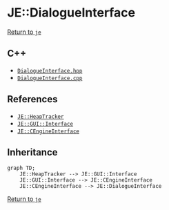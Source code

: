 # JE::DialogueInterface

[Return to `je`](/docs/je.md)

## C++

- [`DialogueInterface.hpp`](/src/je/DialogueInterface.hpp)
- [`DialogueInterface.cpp`](/src/je/DialogueInterface.cpp)

## References

- [`JE::HeapTracker`](/docs/je/HeapTracker.md)
- [`JE::GUI::Interface`](/docs/je/GUI/Interface.md)
- [`JE::CEngineInterface`](/docs/je/CEngineInterface.md)

## Inheritance

```mermaid
graph TD;
    JE::HeapTracker --> JE::GUI::Interface
    JE::GUI::Interface --> JE::CEngineInterface
    JE::CEngineInterface --> JE::DialogueInterface
```

[Return to `je`](/docs/je.md)